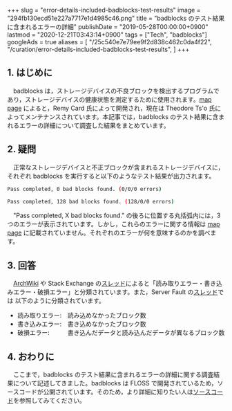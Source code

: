 +++
slug = "error-details-included-badblocks-test-results"
image = "294fb130ecd51e227a7717e1d4985c46.png"
title = "badblocks のテスト結果に含まれるエラーの詳細"
publishDate = "2019-05-28T00:00:00+0900"
lastmod = "2020-12-21T03:43:14+0900"
tags = ["Tech", "badblocks"]
googleAds = true
aliases = [
  "/25c540e7e79ee9f2d838c462c0da4f22",
  "/curation/error-details-included-badblocks-test-results",
]
+++

## 1. はじめに

　badblocks は，ストレージデバイスの不良ブロックを検出するプログラムであり，ストレージデバイスの健康状態を測定するために使用されます。[map page](https://linux.die.net/man/8/badblocks) によると，Remy Card 氏によって開発され，現在は Theodore Ts'o 氏によってメンテナンスされています。本記事では，badblocks のテスト結果に含まれるエラーの詳細について調査した結果をまとめています。

## 2. 疑問

　正常なストレージデバイスと不正ブロックが含まれるストレージデバイスに，それぞれ badblocks を実行すると以下のようなテスト結果が出力されます。

```bash
Pass completed, 0 bad blocks found. (0/0/0 errors)
```

```bash
Pass completed, 128 bad blocks found. (128/0/0 errors)
```

　"Pass completed, X bad blocks found." の後ろに位置する丸括弧内には，3 つのエラーが表示されています。しかし，これらのエラーに関する情報は [map page](https://linux.die.net/man/8/badblocks) に記載されていません。それぞれのエラーが何を意味するのかを調べます。

## 3. 回答

　[ArchWiki](https://wiki.archlinux.jp/index.php/Badblocks) や Stack Exchange の[スレッド](https://unix.stackexchange.com/questions/65349/how-to-interpret-badblocks-output)によると「読み取りエラー・書き込みエラー・破損エラー」と分類されています。また，Server Fault の[スレッド](https://serverfault.com/questions/664705/badblocks-output-read-write-compare-errors-explanation)では 以下のように分類されています。

 * 読み取りエラー:　読み込めなかったブロック数
 * 書き込みエラー:　書き込めなかったブロック数
 * 破損エラー:　　　書き込んだデータと読み込んだデータが異なるブロック数

## 4. おわりに

　ここまで，badblocks のテスト結果に含まれるエラーの詳細に関する調査結果について記述してきました。badblocks は FLOSS で開発されているため，ソースコードが公開されています。そのため，より詳細に知りたい人は[ソースコード](https://git.kernel.org/pub/scm/fs/ext2/e2fsprogs.git/tree/misc/badblocks.c)を参照してみてください。
